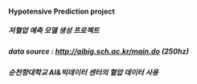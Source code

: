 #### Hypotensive Prediction project
##### 저혈압 예측 모델 생성 프로젝트

##### data source : http://aibig.sch.ac.kr/main.do (250hz) 
##### 순천향대학교 AI&빅데이터 센터의 혈압 데이터 사용


